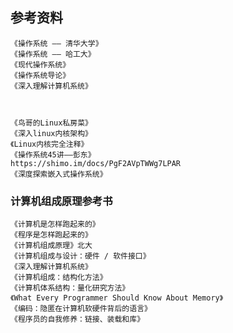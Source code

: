 ## 参考资料

    《操作系统 —— 清华大学》
    《操作系统 —— 哈工大》
    《现代操作系统》
    《操作系统导论》
    《深入理解计算机系统》
    

    
    《鸟哥的Linux私房菜》
    《深入linux内核架构》
    《Linux内核完全注释》
    《操作系统45讲——彭东》
    https://shimo.im/docs/PgF2AVpTWWg7LPAR
    《深度探索嵌入式操作系统》


### 计算机组成原理参考书

    《计算机是怎样跑起来的》
    《程序是怎样跑起来的》
    《计算机组成原理》北大
    《计算机组成与设计：硬件 / 软件接口》
    《深入理解计算机系统》
    《计算机组成：结构化方法》
    《计算机体系结构：量化研究方法》
    《What Every Programmer Should Know About Memory》
    《编码：隐匿在计算机软硬件背后的语言》
    《程序员的自我修养：链接、装载和库》
    
    